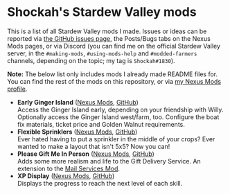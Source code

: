 # Shockah's Stardew Valley mods

This is a list of all Stardew Valley mods I made. Issues or ideas can be reported via [the GitHub issues page](issues), the Posts/Bugs tabs on the Nexus Mods pages, or via Discord (you can find me on the official Stardew Valley server, in the `#making-mods`, `#using-mods-help` and `#modded-farmers` channels, depending on the topic; my tag is `Shockah#1830`).

**Note:** The below list only includes mods I already made README files for. You can find the rest of the mods on this repository, or via [my Nexus Mods profile](https://www.nexusmods.com/users/133612513?tab=user+files).

* **Early Ginger Island** ([Nexus Mods](https://www.nexusmods.com/stardewvalley/mods/13885), [GitHub](EarlyGingerIsland))  
  Access the Ginger Island early, depending on your friendship with Willy. Optionally access the Ginger Island west/farm, too. Configure the boat fix materials, ticket price and Golden Walnut requirements.
* **Flexible Sprinklers** ([Nexus Mods](https://www.nexusmods.com/stardewvalley/mods/10931), [GitHub](FlexibleSprinklers))  
  Ever hated having to put a sprinkler in the middle of your crops? Ever wanted to make a layout that isn't 5x5? Now you can!
* **Please Gift Me In Person** ([Nexus Mods](https://www.nexusmods.com/stardewvalley/mods/11217), [GitHub](PleaseGiftMeInPerson))  
  Adds some more realism and life to the Gift Delivery Service. An extension to the [Mail Services Mod](https://www.nexusmods.com/stardewvalley/mods/7842).
* **XP Display** ([Nexus Mods](https://www.nexusmods.com/stardewvalley/mods/11089), [GitHub](XPDisplay))  
  Displays the progress to reach the next level of each skill. 